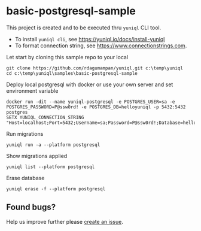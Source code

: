 # basic-postgresql-sample

This project is created and to be executed thru `yuniql` CLI tool.

- To install `yuniql cli`, see https://yuniql.io/docs/install-yuniql
- To format connection string, see https://www.connectionstrings.com.

Let start by cloning this sample repo to your local

```console
git clone https://github.com/rdagumampan/yuniql.git c:\temp\yuniql
cd c:\temp\yuniql\samples\basic-postgresql-sample
```

Deploy local postgresql with docker or use your own server and set environment variable

```console
docker run -dit --name yuniql-postgresql -e POSTGRES_USER=sa -e POSTGRES_PASSWORD=P@ssw0rd! -e POSTGRES_DB=helloyuniql -p 5432:5432 postgres
SETX YUNIQL_CONNECTION_STRING "Host=localhost;Port=5432;Username=sa;Password=P@ssw0rd!;Database=helloyuniql"
```

Run migrations

```console
yuniql run -a --platform postgresql
```

Show migrations applied

```console
yuniql list --platform postgresql
```

Erase database

```console
yuniql erase -f --platform postgresql
```

## Found bugs?

Help us improve further please [create an issue](https://github.com/rdagumampan/yuniql/issues/new).
